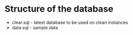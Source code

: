 # Structure of the database

* clear.sql - latest database to be used on clean instances
* data.sql - sample data


